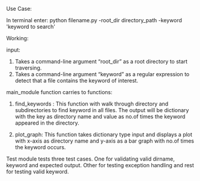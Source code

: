 Use Case:

In terminal enter: 
python filename.py -root_dir directory_path -keyword 'keyword to search' 


Working:

input:
1. Takes a command-line argument “root_dir” as a root directory to start traversing.
2. Takes a command-line argument “keyword” as a regular expression to detect that a file contains 
   the keyword of interest.


main_module function carries to functions:

1. find_keywords : This function with walk through directory and subdirectories to find keyword in all files.
The output will be dictionary with the key as directory name and value as no.of times the keyword appeared in the directory.

2. plot_graph: This function takes dictionary type input and displays a plot with x-axis as directory name and y-axis as a bar graph with 
no.of times the keyword occurs.


Test module tests three test cases.
One for validating valid dirname, keyword and expected output. Other for testing exception handling and rest for testing valid keyword. 